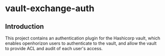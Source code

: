 # vault-exchange-auth

## Introduction

This project contains an authentication plugin for the Hashicorp vault, which enables openhorizon users to authenticate to the vault, and allow the vault to provide ACL and audit of each user's access.


